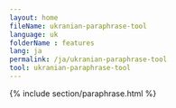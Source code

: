 ```yaml
---
layout: home
fileName: ukranian-paraphrase-tool
language: uk
folderName : features
lang: ja
permalink: /ja/ukranian-paraphrase-tool
tool: ukranian-paraphrase-tool
---
```

{% include section/paraphrase.html %}